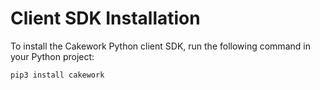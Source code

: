 
# Client SDK Installation

To install the Cakework Python client SDK, run the following command in your Python project:

```
pip3 install cakework
```